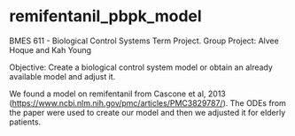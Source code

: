 # remifentanil_pbpk_model

BMES 611 - Biological Control Systems Term Project. 
Group Project: Alvee Hoque and Kah Young 

Objective: Create a biological control system model or obtain an already available model and adjust it. 

We found a model on remifentanil from Cascone et al, 2013 (https://www.ncbi.nlm.nih.gov/pmc/articles/PMC3829787/). 
The ODEs from the paper were used to create our model and then we adjusted it for elderly patients. 
